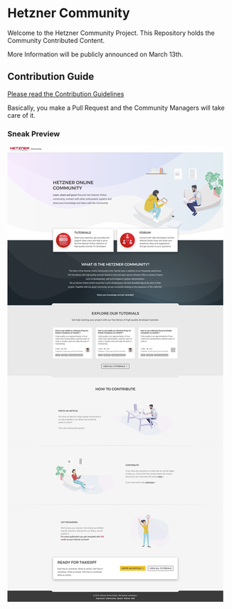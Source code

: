 
# Hetzner Community

Welcome to the Hetzner Community Project. This Repository holds the Community Contributed Content.

More Information will be publicly announced on March 13th.


## Contribution Guide 

[Please read the Contribution Guidelines](./contributing.md)

Basically, you make a Pull Request and the Community Managers will take care of it.


### Sneak Preview

![Preview](preview.jpg)

